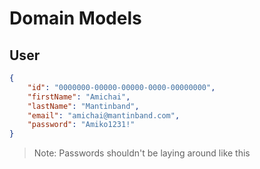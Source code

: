 # Domain Models

## User

```json
{
    "id": "0000000-00000-00000-0000-00000000",
    "firstName": "Amichai",
    "lastName": "Mantinband",
    "email": "amichai@mantinband.com",
    "password": "Amiko1231!"
}
```

> Note: Passwords shouldn't be laying around like this
